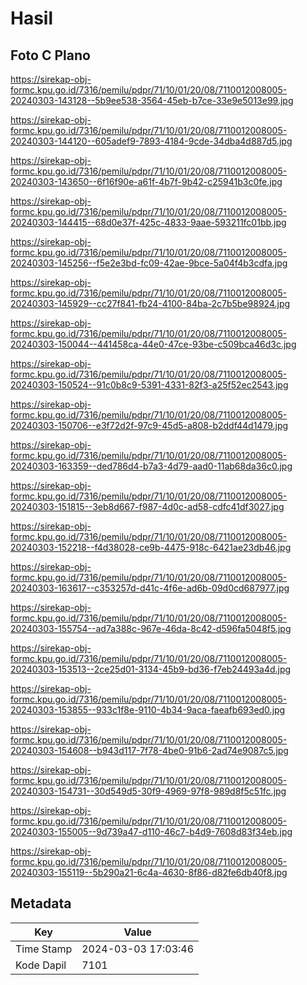 # Hasil

## Foto C Plano

https://sirekap-obj-formc.kpu.go.id/7316/pemilu/pdpr/71/10/01/20/08/7110012008005-20240303-143128--5b9ee538-3564-45eb-b7ce-33e9e5013e99.jpg

https://sirekap-obj-formc.kpu.go.id/7316/pemilu/pdpr/71/10/01/20/08/7110012008005-20240303-144120--605adef9-7893-4184-9cde-34dba4d887d5.jpg

https://sirekap-obj-formc.kpu.go.id/7316/pemilu/pdpr/71/10/01/20/08/7110012008005-20240303-143650--6f16f90e-a61f-4b7f-9b42-c25941b3c0fe.jpg

https://sirekap-obj-formc.kpu.go.id/7316/pemilu/pdpr/71/10/01/20/08/7110012008005-20240303-144415--68d0e37f-425c-4833-9aae-593211fc01bb.jpg

https://sirekap-obj-formc.kpu.go.id/7316/pemilu/pdpr/71/10/01/20/08/7110012008005-20240303-145256--f5e2e3bd-fc09-42ae-9bce-5a04f4b3cdfa.jpg

https://sirekap-obj-formc.kpu.go.id/7316/pemilu/pdpr/71/10/01/20/08/7110012008005-20240303-145929--cc27f841-fb24-4100-84ba-2c7b5be98924.jpg

https://sirekap-obj-formc.kpu.go.id/7316/pemilu/pdpr/71/10/01/20/08/7110012008005-20240303-150044--441458ca-44e0-47ce-93be-c509bca46d3c.jpg

https://sirekap-obj-formc.kpu.go.id/7316/pemilu/pdpr/71/10/01/20/08/7110012008005-20240303-150524--91c0b8c9-5391-4331-82f3-a25f52ec2543.jpg

https://sirekap-obj-formc.kpu.go.id/7316/pemilu/pdpr/71/10/01/20/08/7110012008005-20240303-150706--e3f72d2f-97c9-45d5-a808-b2ddf44d1479.jpg

https://sirekap-obj-formc.kpu.go.id/7316/pemilu/pdpr/71/10/01/20/08/7110012008005-20240303-163359--ded786d4-b7a3-4d79-aad0-11ab68da36c0.jpg

https://sirekap-obj-formc.kpu.go.id/7316/pemilu/pdpr/71/10/01/20/08/7110012008005-20240303-151815--3eb8d667-f987-4d0c-ad58-cdfc41df3027.jpg

https://sirekap-obj-formc.kpu.go.id/7316/pemilu/pdpr/71/10/01/20/08/7110012008005-20240303-152218--f4d38028-ce9b-4475-918c-6421ae23db46.jpg

https://sirekap-obj-formc.kpu.go.id/7316/pemilu/pdpr/71/10/01/20/08/7110012008005-20240303-163617--c353257d-d41c-4f6e-ad6b-09d0cd687977.jpg

https://sirekap-obj-formc.kpu.go.id/7316/pemilu/pdpr/71/10/01/20/08/7110012008005-20240303-155754--ad7a388c-967e-46da-8c42-d596fa5048f5.jpg

https://sirekap-obj-formc.kpu.go.id/7316/pemilu/pdpr/71/10/01/20/08/7110012008005-20240303-153513--2ce25d01-3134-45b9-bd36-f7eb24493a4d.jpg

https://sirekap-obj-formc.kpu.go.id/7316/pemilu/pdpr/71/10/01/20/08/7110012008005-20240303-153855--933c1f8e-9110-4b34-9aca-faeafb693ed0.jpg

https://sirekap-obj-formc.kpu.go.id/7316/pemilu/pdpr/71/10/01/20/08/7110012008005-20240303-154608--b943d117-7f78-4be0-91b6-2ad74e9087c5.jpg

https://sirekap-obj-formc.kpu.go.id/7316/pemilu/pdpr/71/10/01/20/08/7110012008005-20240303-154731--30d549d5-30f9-4969-97f8-989d8f5c51fc.jpg

https://sirekap-obj-formc.kpu.go.id/7316/pemilu/pdpr/71/10/01/20/08/7110012008005-20240303-155005--9d739a47-d110-46c7-b4d9-7608d83f34eb.jpg

https://sirekap-obj-formc.kpu.go.id/7316/pemilu/pdpr/71/10/01/20/08/7110012008005-20240303-155119--5b290a21-6c4a-4630-8f86-d82fe6db40f8.jpg


## Metadata

| Key        | Value               |
| ---------- | ------------------- |
| Time Stamp | 2024-03-03 17:03:46 |
| Kode Dapil | 7101                |




